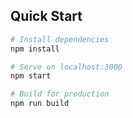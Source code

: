 ## Quick Start

``` bash
# Install dependencies
npm install

# Serve on localhost:3000
npm start

# Build for production
npm run build
```
